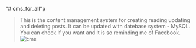 "# cms_for_all"p
> This is the content management system for creating reading updating and deleting posts.
> It can be updated with datebase system - MySQL.
> You can check if you want and it is so reminding me of Facebook.
![cms](https://user-images.githubusercontent.com/92397527/166066273-e8202e69-47bd-464f-b263-065cff9050e5.png)

